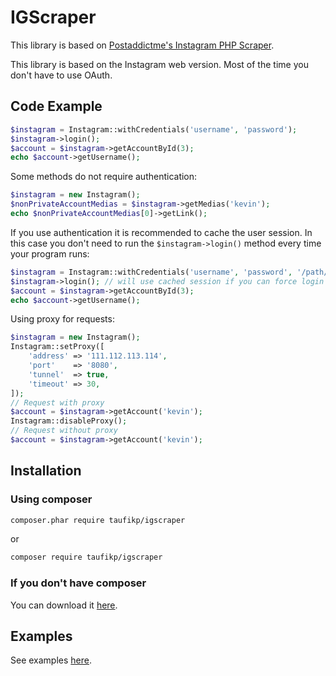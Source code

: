 # IGScraper
This library is based on [Postaddictme's Instagram PHP Scraper](https://github.com/postaddictme/instagram-php-scraper).

This library is based on the Instagram web version. Most of the time you don't have to use OAuth.

## Code Example
```php
$instagram = Instagram::withCredentials('username', 'password');
$instagram->login();
$account = $instagram->getAccountById(3);
echo $account->getUsername();
```

Some methods do not require authentication: 
```php
$instagram = new Instagram();
$nonPrivateAccountMedias = $instagram->getMedias('kevin');
echo $nonPrivateAccountMedias[0]->getLink();
```

If you use authentication it is recommended to cache the user session. In this case you don't need to run the `$instagram->login()` method every time your program runs:

```php
$instagram = Instagram::withCredentials('username', 'password', '/path/to/cache/folder/');
$instagram->login(); // will use cached session if you can force login $instagram->login(true)
$account = $instagram->getAccountById(3);
echo $account->getUsername();
```

Using proxy for requests:

```php
$instagram = new Instagram();
Instagram::setProxy([
    'address' => '111.112.113.114',
    'port'    => '8080',
    'tunnel'  => true,
    'timeout' => 30,
]);
// Request with proxy
$account = $instagram->getAccount('kevin');
Instagram::disableProxy();
// Request without proxy
$account = $instagram->getAccount('kevin');
```

## Installation

### Using composer

```sh
composer.phar require taufikp/igscraper
```
or 
```sh
composer require taufikp/igscraper
```

### If you don't have composer
You can download it [here](https://getcomposer.org/download/).

## Examples
See examples [here](https://github.com/taufikp/igscraper/tree/master/examples).


